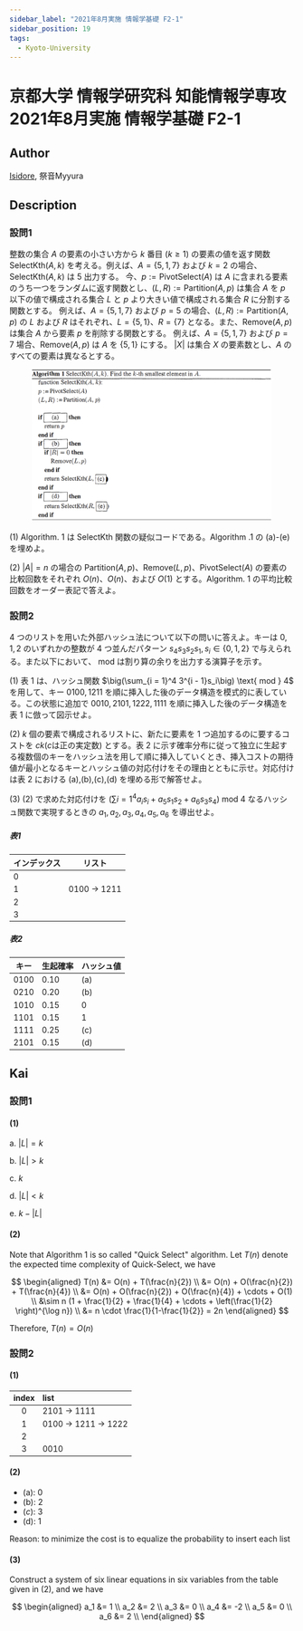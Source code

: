 ```yaml
---
sidebar_label: "2021年8月実施 情報学基礎 F2-1"
sidebar_position: 19
tags:
  - Kyoto-University
---
```

# 京都大学 情報学研究科 知能情報学専攻 2021年8月実施 情報学基礎 F2-1

## **Author**
[Isidore](https://github.com/heacsing), 祭音Myyura

## **Description**
### 設問1
整数の集合 $A$ の要素の小さい方から $k$ 番目 $(k \ge 1)$ の要素の値を返す関数 $\text{SelectKth}(A,k)$ を考える。例えば、$A = \{5,1,7\}$ および $k = 2$ の場合、$\text{SelectKth}(A,k)$ は $5$ 出力する。
今、$p:= \text{PivotSelect}(A)$ は $A$ に含まれる要素のうち一つをランダムに返す関数とし、$(L,R):= \text{Partition}(A,p)$ は集合 $A$ を $p$ 以下の値で構成される集合 $L$ と $p$ より大きい値で構成される集合 $R$ に分割する関数とする。
例えば、$A = \{5,1,7\}$ および $p = 5$ の場合、$(L,R):= \text{Partition}(A,p)$ の $L$ および $R$ はそれぞれ、$L = \{5,1\}$、$R = \{7\}$ となる。また、$\text{Remove}(A,p)$ は集合 $A$ から要素 $p$ を削除する関数とする。
例えば、$A = \{5,1,7\}$ および $p = 7$ 場合、$\text{Remove}(A,p)$ は $A$ を $\{5,1\}$ にする。
$|X|$ は集合 $X$ の要素数とし、$A$ のすべての要素は異なるとする。

<figure style="text-align:center;">
  <img src="https://raw.githubusercontent.com/Myyura/the_kai_project_assets/main/kakomonn/kyoto_university/informatics/ist_202108_kiso_f2_1_p1.png" width="500" alt=""/>
</figure>

(1) Algorithm. $1$ は SelectKth 関数の疑似コードである。Algorithm .$1$ の (a)-(e) を埋めよ。

(2) $|A| = n$ の場合の $\text{Partition}(A,p)$、$\text{Remove}(L,p)$、$\text{PivotSelect}(A)$ の要素の比較回数をそれぞれ $O(n)$、$O(n)$、および $O(1)$ とする。Algorithm. $1$ の平均比較回数をオーダー表記で答えよ。

### 設問2

$4$ つのリストを用いた外部ハッシュ法について以下の問いに答えよ。キーは $0,1,2$ のいずれかの整数が $4$ つ並んだパターン $s_4s_3s_2s_1,s_i \in \{0,1,2\}$ で与えられる。また以下において、$\text{ mod }$ は割り算の余りを出力する演算子を示す。

(1) 表 $1$ は、ハッシュ関数 $\big(\sum_{i = 1}^4 3^{i - 1}s_i\big) \text{ mod } 4$ を用して、キー $0100,1211$ を順に挿入した後のデータ構造を模式的に表している。この状態に追加で $0010,2101,1222,1111$ を順に挿入した後のデータ構造を表 $1$ に倣って図示せよ。

(2) $k$ 個の要素で構成されるリストに、新たに要素を $1$ つ追加するのに要するコストを $ck(c\text{は正の実定数})$ とする。表 $2$ に示す確率分布に従って独立に生起する複数個のキーをハッシュ法を用して順に挿入していくとき、挿入コストの期待値が最小となるキーとハッシュ値の対応付けをその理由とともに示せ。対応付けは表 $2$ における (a),(b),(c),(d) を埋める形で解答せよ。

(3) (2) で求めた対応付けを $\big(\sum{i = 1}^4 a_is_i + a_5s_1s_2 + a_6s_3s_4\big)\text{ mod } 4$ なるハッシュ関数で実現するときの $a_1,a_2,a_3,a_4,a_5,a_6$ を導出せよ。

##### 表1

|インデックス|リスト|
|-|-|
|0||
|1|0100 $\rightarrow$ 1211|
|2||
|3||

##### 表2

|キー|生起確率|ハッシュ値|
|-|-|-|
|0100|0.10|(a)|
|0210|0.20|(b)|
|1010|0.15|0|
|1101|0.15|1|
|1111|0.25|(c)|
|2101|0.15|(d)|

## **Kai**

### 設問1
#### (1)

a. $|L| = k$ 

b. $|L| > k$

c. $k$

d. $|L| < k$

e. $k - |L|$

#### (2)
Note that Algorithm 1 is so called "Quick Select" algorithm.
Let $T(n)$ denote the expected time complexity of Quick-Select, we have

$$
\begin{aligned}
T(n) &= O(n) + T(\frac{n}{2}) \\
&= O(n) + O(\frac{n}{2}) + T(\frac{n}{4}) \\
&= O(n) + O(\frac{n}{2}) + O(\frac{n}{4}) + \cdots + O(1) \\
&\sim n (1 + \frac{1}{2} + \frac{1}{4} + \cdots + \left(\frac{1}{2} \right)^{\log n}) \\
&= n \cdot \frac{1}{1-\frac{1}{2}} = 2n
\end{aligned}
$$

Therefore, $T(n) = O(n)$

### 設問2
#### (1)

|index|list|
|:-:|:-|
|0|2101 -> 1111|
|1|0100 -> 1211 -> 1222|
|2||
|3|0010|

#### (2)
- (a): 0
- (b): 2
- ($c$): 3
- (d): 1

Reason: to minimize the cost is to equalize the probability to insert each list

#### (3)

Construct a system of six linear equations in six variables from the table given in (2), and we have

$$
\begin{aligned}
    a_1 &= 1 \\
    a_2 &= 2 \\
    a_3 &= 0 \\ 
    a_4 &= -2 \\
    a_5 &= 0 \\
    a_6 &= 2 \\
\end{aligned}
$$
